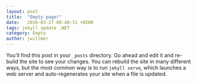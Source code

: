 ```yaml
---
layout: post
title:  "Empty page!"
date:   2016-03-27 00:40:31 +0200
tags: jekyll update .NET
category: Empty
author: jwillmer
---
```

You’ll find this post in your `_posts` directory. Go ahead and edit it and re-build the site to see your changes. You can rebuild the site in many different ways, but the most common way is to run `jekyll serve`, which launches a web server and auto-regenerates your site when a file is updated.